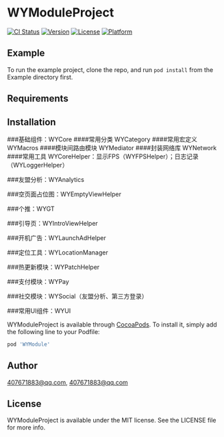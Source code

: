# WYModuleProject

[![CI Status](https://img.shields.io/travis/407671883@qq.com/WYModuleProject.svg?style=flat)](https://travis-ci.org/407671883@qq.com/WYModuleProject)
[![Version](https://img.shields.io/cocoapods/v/WYModuleProject.svg?style=flat)](https://cocoapods.org/pods/WYModuleProject)
[![License](https://img.shields.io/cocoapods/l/WYModuleProject.svg?style=flat)](https://cocoapods.org/pods/WYModuleProject)
[![Platform](https://img.shields.io/cocoapods/p/WYModuleProject.svg?style=flat)](https://cocoapods.org/pods/WYModuleProject)

## Example

To run the example project, clone the repo, and run `pod install` from the Example directory first.

## Requirements

## Installation

###基础组件：WYCore
    ####常用分类 WYCategory
    ####常用宏定义 WYMacros
    ####模块间路由模块 WYMediator
    ####封装网络库 WYNetwork
    ####常用工具 WYCoreHelper：显示FPS（WYFPSHelper）；日志记录（WYLoggerHelper）

###友盟分析：WYAnalytics

###空页面占位图：WYEmptyViewHelper

###个推：WYGT

###引导页：WYIntroViewHelper

###开机广告：WYLaunchAdHelper

###定位工具：WYLocationManager

###热更新模块：WYPatchHelper

###支付模块：WYPay

###社交模块：WYSocial（友盟分析、第三方登录）

###常用UI组件：WYUI


WYModuleProject is available through [CocoaPods](https://cocoapods.org). To install
it, simply add the following line to your Podfile:

```ruby
pod 'WYModule'
```

## Author

407671883@qq.com, 407671883@qq.com

## License

WYModuleProject is available under the MIT license. See the LICENSE file for more info.
